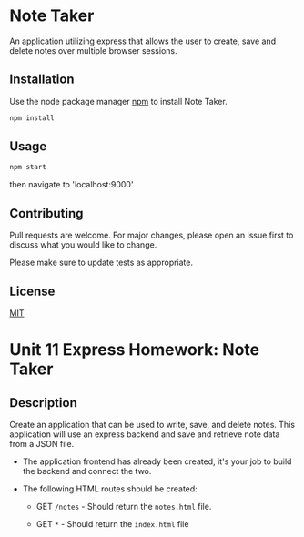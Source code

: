 # Note Taker

An application utilizing express that allows the user to create, save and delete notes over multiple browser sessions.

## Installation

Use the node package manager [npm](https://nodejs.org/en/) to install Note Taker.

```bash
npm install
```

## Usage

```node.js
npm start
```
then navigate to 'localhost:9000'

## Contributing
Pull requests are welcome. For major changes, please open an issue first to discuss what you would like to change.

Please make sure to update tests as appropriate.

## License
[MIT](https://choosealicense.com/licenses/mit/)

# Unit 11 Express Homework: Note Taker

## Description

Create an application that can be used to write, save, and delete notes. This application will use an express backend and save and retrieve note data from a JSON file.

* The application frontend has already been created, it's your job to build the backend and connect the two.

* The following HTML routes should be created:

  * GET `/notes` - Should return the `notes.html` file.

  * GET `*` - Should return the `index.html` file
